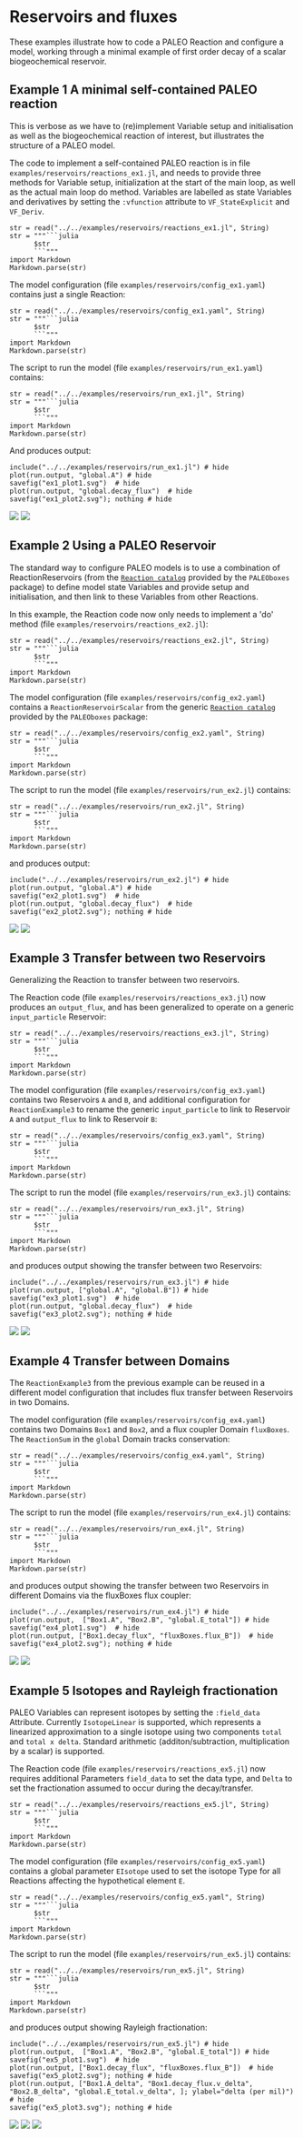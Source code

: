 # Reservoirs and fluxes

These examples illustrate how to code a PALEO Reaction and configure a model, working through a minimal example of
first order decay of a scalar biogeochemical reservoir.

## Example 1 A minimal self-contained PALEO reaction

This is verbose as we have to (re)implement Variable setup and initialisation as well as the biogeochemical reaction of interest, but illustrates the structure of a PALEO model.

The code to implement a self-contained PALEO reaction is in file `examples/reservoirs/reactions_ex1.jl`, and needs to provide three
methods for Variable setup, initialization at the start of the main loop, as well as the actual main loop do method. Variables are labelled as state Variables and derivatives by setting the `:vfunction` attribute to `VF_StateExplicit` and `VF_Deriv`.
```@eval
str = read("../../examples/reservoirs/reactions_ex1.jl", String)
str = """```julia
      $str
      ```"""
import Markdown
Markdown.parse(str)
```

The model configuration (file `examples/reservoirs/config_ex1.yaml`) contains just a single Reaction:
```@eval
str = read("../../examples/reservoirs/config_ex1.yaml", String)
str = """```julia
      $str
      ```"""
import Markdown
Markdown.parse(str)
```

The script to run the model (file `examples/reservoirs/run_ex1.yaml`) contains:
```@eval
str = read("../../examples/reservoirs/run_ex1.jl", String)
str = """```julia
      $str
      ```"""
import Markdown
Markdown.parse(str)
```
And produces output:
```@example ex1
include("../../examples/reservoirs/run_ex1.jl") # hide
plot(run.output, "global.A") # hide
savefig("ex1_plot1.svg")  # hide
plot(run.output, "global.decay_flux")  # hide
savefig("ex1_plot2.svg"); nothing # hide
```
![](ex1_plot1.svg)
![](ex1_plot2.svg)

## Example 2 Using a PALEO Reservoir

The standard way to configure PALEO models is to use a combination of ReactionReservoirs (from the [`Reaction catalog`](https://paleotoolkit.github.io/PALEOboxes.jl/stable/ReactionCatalog/#Reservoirs) provided by the `PALEOboxes` package) to define model state Variables and provide setup and initialisation, and then link to these Variables from other Reactions.

In this example, the Reaction code now only needs to implement a 'do' method (file `examples/reservoirs/reactions_ex2.jl`):
```@eval
str = read("../../examples/reservoirs/reactions_ex2.jl", String)
str = """```julia
      $str
      ```"""
import Markdown
Markdown.parse(str)
```

The model configuration (file `examples/reservoirs/config_ex2.yaml`) contains a `ReactionReservoirScalar` from the
generic [`Reaction catalog`](https://paleotoolkit.github.io/PALEOboxes.jl/stable/ReactionCatalog/#Reservoirs) provided by the `PALEOboxes` package:
```@eval
str = read("../../examples/reservoirs/config_ex2.yaml", String)
str = """```julia
      $str
      ```"""
import Markdown
Markdown.parse(str)
```

The script to run the model (file `examples/reservoirs/run_ex2.jl`) contains:
```@eval
str = read("../../examples/reservoirs/run_ex2.jl", String)
str = """```julia
      $str
      ```"""
import Markdown
Markdown.parse(str)
```
and produces output:
```@example ex2
include("../../examples/reservoirs/run_ex2.jl") # hide
plot(run.output, "global.A") # hide
savefig("ex2_plot1.svg")  # hide
plot(run.output, "global.decay_flux")  # hide
savefig("ex2_plot2.svg"); nothing # hide
```
![](ex2_plot1.svg)
![](ex2_plot2.svg)

## Example 3 Transfer between two Reservoirs

Generalizing the Reaction to transfer between two reservoirs.

The Reaction code (file `examples/reservoirs/reactions_ex3.jl`) now produces an `output_flux`, and has been
generalized to operate on a generic `input_particle` Reservoir:
```@eval
str = read("../../examples/reservoirs/reactions_ex3.jl", String)
str = """```julia
      $str
      ```"""
import Markdown
Markdown.parse(str)
```

The model configuration (file `examples/reservoirs/config_ex3.yaml`) contains two Reservoirs `A` and `B`, and additional configuration for `ReactionExample3` to rename the generic `input_particle` to link to Reservoir `A` and `output_flux` to link to Reservoir `B`:
```@eval
str = read("../../examples/reservoirs/config_ex3.yaml", String)
str = """```julia
      $str
      ```"""
import Markdown
Markdown.parse(str)
```

The script to run the model (file `examples/reservoirs/run_ex3.jl`) contains:
```@eval
str = read("../../examples/reservoirs/run_ex3.jl", String)
str = """```julia
      $str
      ```"""
import Markdown
Markdown.parse(str)
```
and produces output showing the transfer between two Reservoirs:
```@example ex3
include("../../examples/reservoirs/run_ex3.jl") # hide
plot(run.output, ["global.A", "global.B"]) # hide
savefig("ex3_plot1.svg")  # hide
plot(run.output, "global.decay_flux")  # hide
savefig("ex3_plot2.svg"); nothing # hide
```
![](ex3_plot1.svg)
![](ex3_plot2.svg)


## Example 4 Transfer between Domains

The `ReactionExample3` from the previous example can be reused in a different model configuration that includes flux transfer between Reservoirs in two Domains. 

The model configuration (file `examples/reservoirs/config_ex4.yaml`) contains two Domains `Box1` and `Box2`,
and a flux coupler Domain `fluxBoxes`.  The `ReactionSum` in the `global` Domain tracks conservation:
```@eval
str = read("../../examples/reservoirs/config_ex4.yaml", String)
str = """```julia
      $str
      ```"""
import Markdown
Markdown.parse(str)
```

The script to run the model (file `examples/reservoirs/run_ex4.jl`) contains:
```@eval
str = read("../../examples/reservoirs/run_ex4.jl", String)
str = """```julia
      $str
      ```"""
import Markdown
Markdown.parse(str)
```
and produces output showing the transfer between two Reservoirs in different Domains via the fluxBoxes flux coupler:
```@example ex4
include("../../examples/reservoirs/run_ex4.jl") # hide
plot(run.output,  ["Box1.A", "Box2.B", "global.E_total"]) # hide
savefig("ex4_plot1.svg")  # hide
plot(run.output, ["Box1.decay_flux", "fluxBoxes.flux_B"])  # hide
savefig("ex4_plot2.svg"); nothing # hide
```
![](ex4_plot1.svg)
![](ex4_plot2.svg)


## Example 5 Isotopes and Rayleigh fractionation

PALEO Variables can represent isotopes by setting the `:field_data` Attribute. Currently `IsotopeLinear` is supported,
which represents a linearized approximation to a single isotope using two components `total` and `total x delta`.  Standard
arithmetic (additon/subtraction, multiplication by a scalar) is supported.

The Reaction code (file `examples/reservoirs/reactions_ex5.jl`) now requires additional Parameters `field_data` to set the
data type, and `Delta` to set the fractionation assumed to occur during the decay/transfer. 
```@eval
str = read("../../examples/reservoirs/reactions_ex5.jl", String)
str = """```julia
      $str
      ```"""
import Markdown
Markdown.parse(str)
```

The model configuration (file `examples/reservoirs/config_ex5.yaml`) contains a global parameter `EIsotope`
used to set the isotope Type for all Reactions affecting the hypothetical element `E`.
```@eval
str = read("../../examples/reservoirs/config_ex5.yaml", String)
str = """```julia
      $str
      ```"""
import Markdown
Markdown.parse(str)
```

The script to run the model (file `examples/reservoirs/run_ex5.jl`) contains:
```@eval
str = read("../../examples/reservoirs/run_ex5.jl", String)
str = """```julia
      $str
      ```"""
import Markdown
Markdown.parse(str)
```
and produces output showing Rayleigh fractionation:
```@example ex5
include("../../examples/reservoirs/run_ex5.jl") # hide
plot(run.output,  ["Box1.A", "Box2.B", "global.E_total"]) # hide
savefig("ex5_plot1.svg")  # hide
plot(run.output, ["Box1.decay_flux", "fluxBoxes.flux_B"])  # hide
savefig("ex5_plot2.svg"); nothing # hide
plot(run.output, ["Box1.A_delta", "Box1.decay_flux.v_delta", "Box2.B_delta", "global.E_total.v_delta", ]; ylabel="delta (per mil)") # hide
savefig("ex5_plot3.svg"); nothing # hide
```

![](ex5_plot1.svg)
![](ex5_plot2.svg)
![](ex5_plot3.svg)
